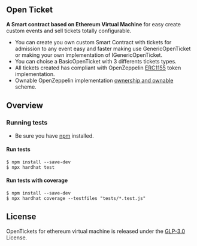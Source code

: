 
## Open Ticket

**A Smart contract based on Ethereum Virtual Machine** for easy create custom events and sell tickets totally configurable.
 * You can create you own custom Smart Contract with tickets for admission to any event easy and faster making use GenericOpenTicket or making your own implementation of IGenericOpenTicket.
 * You can choise a BasicOpenTicket with 3 differents tickets types.
 * All tickets created has compliant with OpenZeppelin [ERC1155](https://docs.openzeppelin.com/contracts/3.x/erc1155) token implementation.
 * Ownable OpenZeppelin implementation [ownership and ownable](https://docs.openzeppelin.com/contracts/4.x/access-control#ownership-and-ownable) scheme.

 ## Overview

### Running tests
 * Be sure you have [npm](https://www.npmjs.com/package/npm) installed.

#### Run tests
```console
$ npm install --save-dev
$ npx hardhat test
```
#### Run tests with coverage
```console
$ npm install --save-dev
$ npx hardhat coverage --testfiles "tests/*.test.js"
```

## License

OpenTickets for ethereum virtual machine is released under the [GLP-3.0](LICENSE) License.